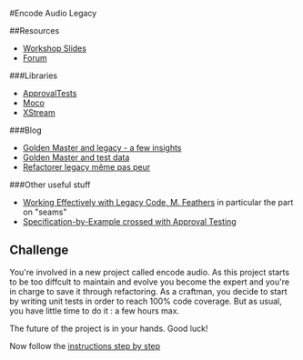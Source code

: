 #Encode Audio Legacy

##Resources
- [Workshop Slides](http://fr.slideshare.net/sanlaville/20140530-itakegolden-master)
- [Forum](https://groups.google.com/forum/#!forum/temporary-testing)

###Libraries
- [ApprovalTests](http://approvaltests.sourceforge.net/)
- [Moco](http://github.com/dreamhead/moco)
- [XStream](http://xstream.codehaus.org/)

###Blog
- [Golden Master and legacy - a few insights ](http://martinsson-johan.blogspot.fr/2014/01/golden-master-and-legacy-few-insights.html)
- [Golden Master and test data](http://martinsson-johan.blogspot.fr/2014/05/golden-master-and-test-data.html)
- [Refactorer legacy même pas peur ](http://martinsson-johan.blogspot.fr/2014/05/refactorer-legacy-meme-pas-peur.html)

###Other useful stuff
- [Working Effectively with Legacy Code, M. Feathers](http://www.amazon.com/Working-Effectively-Legacy-Robert-Martin-ebook/dp/B005OYHF0A) in particular the part on "seams"
- [Specification-by-Example crossed with Approval Testing](https://github.com/pearlfish/pearlfish-java)


## Challenge
You're involved in a new project called encode audio. As this project starts to be too diffcult to maintain and evolve you become the expert and you're in charge to save it through refactoring. As a craftman, you decide to start by writing unit tests in order to reach 100% code coverage. But as usual, you have little time to do it : a few hours max.

The future of the project is in your hands. Good luck!

Now follow the [instructions step by step](http://martinsson.github.io/EncodeAudioLegacy)

 
